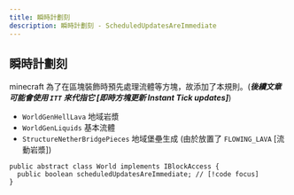 ```yaml
---
title: 瞬時計劃刻
description: 瞬時計劃刻 - ScheduledUpdatesAreImmediate
---
```


## 瞬時計劃刻

minecraft 為了在區塊裝飾時預先處理流體等方塊，故添加了本規則。(_**後續文章可能會使用 `ITT` 來代指它 \[即時方塊更新 Instant Tick updates]**_)

- `WorldGenHellLava` 地域岩漿
- `WorldGenLiquids` 基本流體
- `StructureNetherBridgePieces` 地域堡壘生成 (由於放置了 `FLOWING_LAVA` [流動岩漿])

```java{2} [World.java] line-numbers
public abstract class World implements IBlockAccess {
  public boolean scheduledUpdatesAreImmediate; // [!code focus]
}
```
